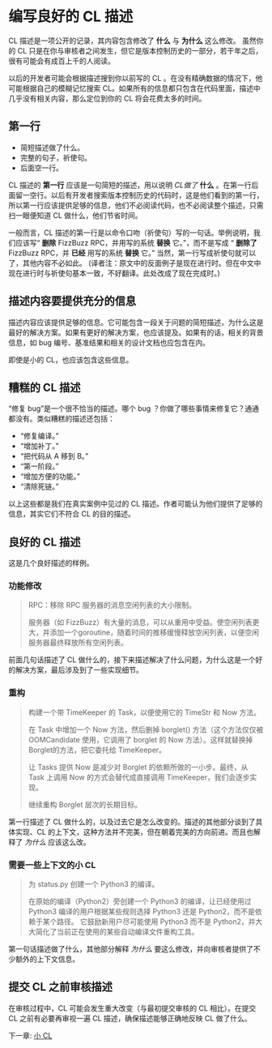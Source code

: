 # 编写良好的 CL 描述

CL 描述是一项公开的记录，其内容包含修改了 **什么** 与 **为什么** 这么修改。 虽然你的 CL 只是在你与审核者之间发生，但它是版本控制历史的一部分，若干年之后，很有可能会有成百上千的人阅读。

以后的开发者可能会根据描述搜到你以前写的 CL 。在没有精确数据的情况下，他可能根据自己的模糊记忆搜索 CL。如果所有的信息都只包含在代码里面，描述中几乎没有相关内容，那么定位到你的 CL 将会花费太多的时间。

## 第一行 <a id="firstline"></a>

* 简短描述做了什么。
* 完整的句子，祈使句。
* 后面空一行。

CL 描述的 **第一行** 应该是一句简短的描述，用以说明 _CL做了_ **什么** 。在第一行后面留一空行。以后有开发者搜索版本控制历史的代码时，这是他们看到的第一行，所以第一行应该提供足够的信息，他们不必阅读代码，也不必阅读整个描述，只需扫一眼便知道 CL 做什么，他们节省时间。

一般而言，CL 描述的第一行是以命令口吻（祈使句）写的一句话。举例说明，我们应该写“ **删除** FizzBuzz RPC，并用写的系统 **替换** 它。”，而不是写成 “ **删除了** FizzBuzz RPC，并 **已经** 用写的系统 **替换** 它。” 当然，第一行写成祈使句就可以了，其他内容不必如此。 \(译者注：原文中的反面例子是现在进行时。但在中文中现在进行时与祈使句基本一致，不好翻译。此处改成了现在完成时。\)

## 描述内容要提供充分的信息 <a id="informative"></a>

描述内容应该提供足够的信息。它可能包含一段关于问题的简短描述，为什么这是最好的解决方案。如果有更好的解决方案，也应该提及。如果有的话，相关的背景信息，如 bug 编号、基准结果和相关的设计文档也应包含在内。

即使是小的 CL，也应该包含这些信息。

## 糟糕的 CL 描述 <a id="bad"></a>

“修复 bug”是一个很不恰当的描述。哪个 bug ？你做了哪些事情来修复它？通通都没有。类似糟糕的描述还包括：

* “修复编译。”
* “增加补丁。”
* “把代码从 A 移到 B。”
* “第一阶段。”
* “增加方便的功能。”
* “清除死链。”

以上这些都是我们在真实案例中见过的 CL 描述。作者可能认为他们提供了足够的信息，其实它们不符合 CL 的目的描述。

## 良好的 CL 描述 <a id="good"></a>

这是几个良好描述的样例。

### 功能修改 <a id="function_change"></a>

> RPC：移除 RPC 服务器的消息空闲列表的大小限制。
>
> 服务器（如 FizzBuzz）有大量的消息，可以从重用中受益。使空闲列表更大，并添加一个goroutine，随着时间的推移缓慢释放空闲列表，以便空闲 服务器最终释放所有空闲列表。

前面几句话描述了 CL 做什么的，接下来描述解决了什么问题，为什么这是一个好的解决方案，最后涉及到了一些实现细节。

### 重构 <a id="refactoring"></a>

> 构建一个带 TimeKeeper 的 Task，以便使用它的 TimeStr 和 Now 方法。
>
> 在 Task 中增加一个 Now 方法，然后删掉 borglet\(\) 方法（这个方法仅仅被 OOMCandidate 使用，它调用了 borglet 的 Now 方法）。这样就替换掉 Borglet的方法，把它委托给 TimeKeeper。
>
> 让 Tasks 提供 Now 是减少对 Borglet 的依赖所做的一小步。最终，从 Task 上调用 Now 的方式会替代成直接调用 TimeKeeper，我们会逐步实现。
>
> 继续重构 Borglet 层次的长期目标。

第一行描述了 CL 做什么的，以及过去它是怎么改变的。描述的其他部分谈到了具体实现、CL 的上下文，这种方法并不完美，但在朝着完美的方向前进。而且也解释了 _为什么_ 应该这么改。

### 需要一些上下文的小 CL <a id="small_cl_context"></a>

> 为 status.py 创建一个 Python3 的编译。
>
> 在原始的编译（Python2）旁创建一个 Python3 的编译，让已经使用过 Python3 编译的用户根据某些规则选择 Python3 还是 Python2，而不是依赖于某个路径。 它鼓励新用户尽可能使用 Python3 而不是 Python2，并大大简化了当前正在使用的某些自动编译文件重构工具。

第一句话描述做了什么，其他部分解释 _为什么_ 要这么修改，并向审核者提供了不少额外的上下文信息。

## 提交 CL 之前审核描述 <a id="review_before_submit"></a>

在审核过程中，CL 可能会发生重大改变（与最初提交审核的 CL 相比）。在提交 CL 之前有必要再审视一遍 CL 描述，确保描述能够正确地反映 CL 做了什么。

下一章: [小 CL](small-cls.md)

